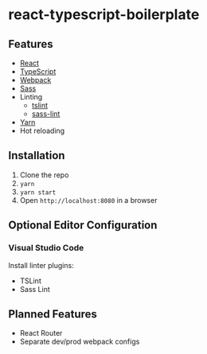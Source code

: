 # react-typescript-boilerplate

## Features

* [React](https://facebook.github.io/react/)
* [TypeScript](https://www.typescriptlang.org/index.html)
* [Webpack](https://webpack.github.io/)
* [Sass](http://sass-lang.com/)
* Linting
  * [tslint](https://github.com/palantir/tslint)
  * [sass-lint](https://github.com/sasstools/sass-lint)
* [Yarn](https://yarnpkg.com/)
* Hot reloading

## Installation

1. Clone the repo
2. `yarn`
3. `yarn start`
4. Open `http://localhost:8080` in a browser

## Optional Editor Configuration

### Visual Studio Code

Install linter plugins:

* TSLint
* Sass Lint

## Planned Features

* React Router
* Separate dev/prod webpack configs
